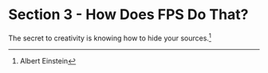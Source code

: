 # Section 3 - How Does FPS Do That?

The secret to creativity is knowing how to hide your sources.[^1]

[^1]:Albert Einstein
